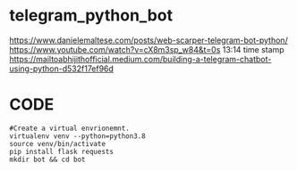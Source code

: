 # telegram_python_bot


https://www.danielemaltese.com/posts/web-scarper-telegram-bot-python/ </br>
https://www.youtube.com/watch?v=cX8m3sp_w84&t=0s 13:14 time stamp <br>
https://mailtoabhijithofficial.medium.com/building-a-telegram-chatbot-using-python-d532f17ef96d


# CODE #

```
#Create a virtual envrionemnt.
virtualenv venv --python=python3.8
source venv/bin/activate
pip install flask requests
mkdir bot && cd bot
```

